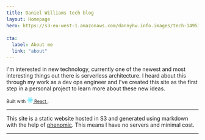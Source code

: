 ```yaml
---
title: Daniel Williams tech blog
layout: Homepage
hero: https://s3-eu-west-1.amazonaws.com/dannyhw.info.images/tech-1495181_1280.jpg

cta:
  label: About me
  link: "about"
---
```


I'm interested in new technology, currently one 
of the newest and most interesting things out there is serverless 
architecture. I heard about this through my work as a dev ops engineer
and I've created this site as the first step in a personal project to
learn more about these new ideas.

<!-- demo to show you that you can use "assets" folder -->
<small>
  Built with
  <a href="https://facebook.github.io/react/">
    <img alt="" src="assets/react.svg" width="16" height="16" />
    React
  </a>.
</small>

---

This site is a static website hosted in S3 and generated using markdown
with the help of [phenomic](http://phenomic.io). This means I have no
servers and minimal cost.

---
